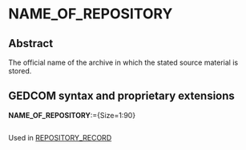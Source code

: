﻿<!-- licence GPL V2, cf https://github.com/TitiFix/geneweb -->
# NAME_OF_REPOSITORY
## Abstract
The official name of the archive in which the stated source material is stored.


## GEDCOM syntax and proprietary extensions

**NAME_OF_REPOSITORY**:={Size=1:90}
<pre>
</pre>
Used in <a href=Ged.REPOSITORY_RECORD.md>REPOSITORY_RECORD</a><br />

